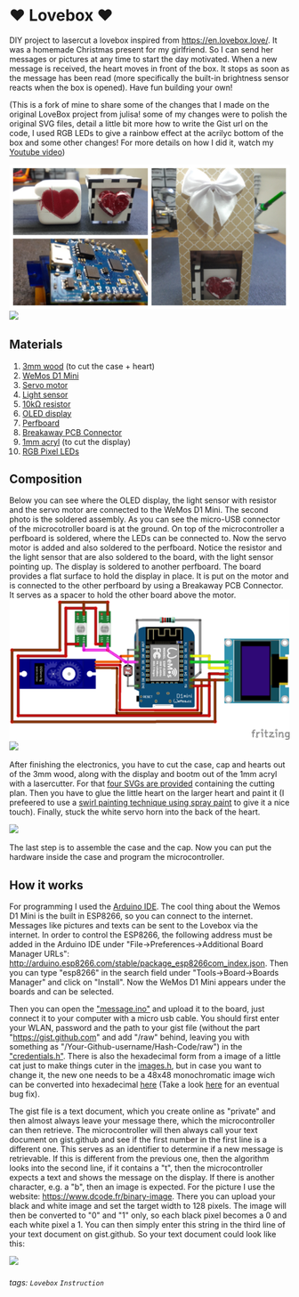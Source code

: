 ❤️ Lovebox ❤️
===
DIY project to lasercut a lovebox inspired from https://en.lovebox.love/. It was a homemade Christmas present for my girlfriend. So I can send her messages or pictures at any time to start the day motivated. When a new message is received, the heart moves in front of the box. It stops as soon as the message has been read (more specifically the built-in brightness sensor reacts when the box is opened). Have fun building your own!

(This is a fork of mine to share some of the changes that I made on the original LoveBox project from julisa! some of my changes were to polish the original SVG files, detail a little bit more how to write the Gist url on the code, I used RGB LEDs to give a rainbow effect at the acrilyc bottom of the box and some other changes! For more details on how I did it, watch my [Youtube video](https://www.youtube.com/watch?v=Yz5JCpYiVz8))

![](https://github.com/HerbGlrt/Lovebox/blob/master/docs/images/Pictures_lovebox.jpg?raw=true)
![](https://github.com/HerbGlrt/Lovebox/blob/master/docs/images/demo_lovebox.gif?raw=true)

## Materials
1. [3mm wood](https://www.amazon.de/dp/B0002FQKX4) (to cut the case + heart)
2. [WeMos D1 Mini](https://www.amazon.de/dp/B01N9RXGHY)
3. [Servo motor](https://www.amazon.de/dp/B07236KYVC)
4. [Light sensor](https://www.amazon.de/dp/B01LX0ZQHL)
5. [10kΩ resistor](https://www.amazon.de/dp/B072BHDBDG)
6. [OLED display](https://www.amazon.de/dp/B074NJMPYJ)
7. [Perfboard](https://www.amazon.de/dp/B00VL1KHJQ)
8. [Breakaway PCB Connector](https://www.amazon.de/dp/B01M69EA9O)
9. [1mm acryl](https://www.amazon.de/dp/B07T4JSXYR) (to cut the display)
10. [RGB Pixel LEDs](https://www.amazon.com/BTF-LIGHTING-WS2812B-Heatsink-10mm3mm-WS2811/dp/B01DC0J0WS/ref=sr_1_3?dchild=1&keywords=neopixel+rgb&qid=1609265841&sr=8-3)

## Composition 
Below you can see where the OLED display, the light sensor with resistor and the servo motor are connected to the WeMos D1 Mini. The second photo is the soldered assembly. As you can see the micro-USB connector of the microcotroller board is at the ground. On top of the microcontroller a perfboard is soldered, where the LEDs can be connected to. Now the servo motor is added and also soldered to the perfboard. Notice the resistor and the light sensor that are also soldered to the board, with the light sensor pointing up. The display is soldered to another perfboard. The board provides a flat surface to hold the display in place. It is put on the motor and is connected to the other perfboard by using a Breakaway PCB Connector. It serves as a spacer to hold the other board above the motor.
![](https://raw.githubusercontent.com/HerbGlrt/Lovebox/master/docs/images/lovebox_Steckplatine.png)
![](https://i.imgur.com/Y3Lg5tn.jpg)

After finishing the electronics, you have to cut the case, cap and hearts out of the 3mm wood, along with the display and bootm out of the 1mm acryl with a lasercutter. For that [four SVGs are provided](https://github.com/julisa99/Lovebox/tree/master/lasercut_files) containing the cutting plan. Then you have to glue the little heart on the larger heart and paint it (I prefeered to use a [swirl painting technique using spray paint](https://youtu.be/_-rVx7PZhHk) to give it a nice touch). Finally, stuck the white servo horn into the back of the heart.

![](https://i.imgur.com/y2joo0B.jpg)

The last step is to assemble the case and the cap. Now you can put the hardware inside the case and program the microcontroller.

## How it works

For programming I used the [Arduino IDE](https://www.arduino.cc/en/Main/Software). The cool thing about the Wemos D1 Mini is the built in ESP8266, so you can connect to the internet. Messages like pictures and texts can be sent to the Lovebox via the internet. In order to control the ESP8266, the following address must be added in the Arduino IDE under "File->Preferences->Additional Board Manager URLs": http://arduino.esp8266.com/stable/package_esp8266com_index.json. Then you can type "esp8266" in the search field under "Tools->Board->Boards Manager" and click on "Install". Now the WeMos D1 Mini appears under the boards and can be selected.

Then you can open the ["message.ino"](https://github.com/julisa99/Lovebox/blob/master/message/message.ino) and upload it to the board, just connect it to your computer with a micro usb cable. You should first enter your WLAN, password and the path to your gist file (without the part "https://gist.github.com" and add "/raw" behind, leaving you with something as "/Your-Github-username/Hash-Code/raw") in the ["credentials.h"](https://github.com/julisa99/Lovebox/blob/master/message/credentials.h). There is also the hexadecimal form from a image of a little cat just to make things cuter in the [images.h](https://github.com/HerbGlrt/Lovebox/blob/master/message/images.h), but in case you want to change it, the new one needs to be a 48x48 monochromatic image wich can be converted into hexadecimal [here](http://javl.github.io/image2cpp/) (Take a look [here](https://forum.arduino.cc/index.php?topic=434348.0) for an eventual bug fix). 

 The gist file is a text document, which you create online as "private" and then almost always leave your message there, which the microcontroller can then retrieve. The microcontroller will then always call your text document on gist.github and see if the first number in the first line is a different one. This serves as an identifier to determine if a new message is retrievable.
If this is different from the previous one, then the algorithm looks into the second line, if it contains a "t", then the microcontroller expects a text and shows the message on the display. If there is another character, e.g. a "b", then an image is expected. For the picture I use the website: https://www.dcode.fr/binary-image. There you can upload your black and white image and set the target width to 128 pixels. The image will then be converted to "0" and "1" only, so each black pixel becomes a 0 and each white pixel a 1. You can then simply enter this string in the third line of your text document on gist.github. So your text document could look like this:

![](https://i.imgur.com/07qDPxb.png)

###### tags: `Lovebox` `Instruction`
